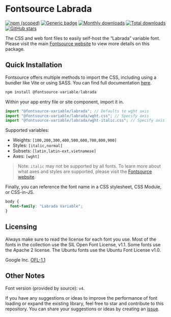 # Fontsource Labrada

[![npm (scoped)](https://img.shields.io/npm/v/@fontsource-variable/labrada?color=brightgreen)](https://www.npmjs.com/package/@fontsource-variable/labrada) [![Generic badge](https://img.shields.io/badge/fontsource-passing-brightgreen)](https://github.com/fontsource/fontsource) [![Monthly downloads](https://badgen.net/npm/dm/@fontsource-variable/labrada)](https://github.com/fontsource/fontsource) [![Total downloads](https://badgen.net/npm/dt/@fontsource-variable/labrada)](https://github.com/fontsource/fontsource) [![GitHub stars](https://img.shields.io/github/stars/fontsource/fontsource.svg?style=social&label=Star)](https://github.com/fontsource/fontsource/stargazers)

The CSS and web font files to easily self-host the “Labrada” variable font. Please visit the main [Fontsource website](https://fontsource.org/fonts/labrada) to view more details on this package.

## Quick Installation

Fontsource offers multiple methods to import the CSS, including using a bundler like Vite or using SASS. You can find full documentation [here](https://fontsource.org/docs/getting-started/introduction).

```javascript
npm install @fontsource-variable/labrada
```

Within your app entry file or site component, import it in.

```javascript
import "@fontsource-variable/labrada"; // Defaults to wght axis
import "@fontsource-variable/labrada/wght.css"; // Specify axis
import "@fontsource-variable/labrada/wght-italic.css"; // Specify axis and style
```

Supported variables:
- Weights: `[100,200,300,400,500,600,700,800,900]`
- Styles: `[italic,normal]`
- Subsets: `[latin,latin-ext,vietnamese]`
- Axes: `[wght]`

> Note: `italic` may not be supported by all fonts. To learn more about what axes and styles are supported, please visit the [Fontsource website](https://fontsource.org/fonts/labrada).

Finally, you can reference the font name in a CSS stylesheet, CSS Module, or CSS-in-JS.

```css
body {
  font-family: "Labrada Variable";
}
```

## Licensing
Always make sure to read the license for each font you use. Most of the fonts in the collection use the SIL Open Font License, v1.1. Some fonts use the Apache 2 license. The Ubuntu fonts use the Ubuntu Font License v1.0.

Google Inc.
[OFL-1.1](http://scripts.sil.org/OFL)

## Other Notes
Font version (provided by source): `v4`.

If you have any suggestions or ideas to improve the performance of font loading or expand the existing library, feel free to star and contribute to this repository. You can share your suggestions or ideas by creating an [issue](https://github.com/fontsource/fontsource/issues).